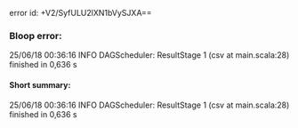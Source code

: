 error id: +V2/SyfULU2lXN1bVySJXA==
### Bloop error:

25/06/18 00:36:16 INFO DAGScheduler: ResultStage 1 (csv at main.scala:28) finished in 0,636 s
#### Short summary: 

25/06/18 00:36:16 INFO DAGScheduler: ResultStage 1 (csv at main.scala:28) finished in 0,636 s
